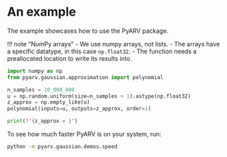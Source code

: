 # An example

The example showcases how to use the PyARV package.

!!! note "NumPy arrays"
    - We use numpy arrays, not lists. 
    - The arrays have a specific datatype, in this case `np.float32`.
    - The function needs a preallocated location to write its results into.

```python
import numpy as np
from pyarv.gaussian.approximation import polynomial

n_samples = 10_000_000
u = np.random.uniform(size=n_samples + 1).astype(np.float32)
z_approx = np.empty_like(u)
polynomial(inputs=u, outputs=z_approx, order=1)

print(f"{z_approx = }")
```

To see how much faster PyARV is on your system, run:
```bash
python -m pyarv.gaussian.demos.speed
```